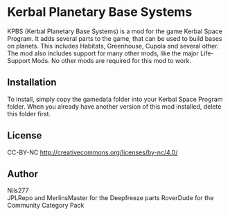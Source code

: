 # Kerbal Planetary Base Systems

KPBS (Kerbal Planetary Base Systems) is a mod for the game Kerbal Space Program. It adds several parts to the game, that can be used to build bases on planets. This includes Habitats, Greenhouse, Cupola and several other. The mod also includes support for many other mods, like the major Life-Support Mods. No other mods are required for this mod to work.

## Installation

To install, simply copy the gamedata folder into your Kerbal Space Program folder.
When you already have another version of this mod installed, delete this folder first.

## License

CC-BY-NC 
http://creativecommons.org/licenses/by-nc/4.0/


## Author

Nils277  
JPLRepo and MerlinsMaster for the Deepfreeze parts
RoverDude for the Community Category Pack
